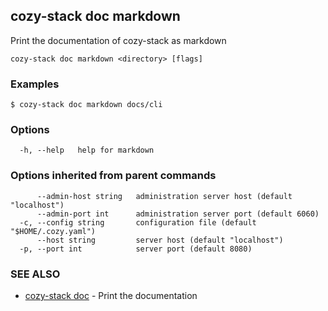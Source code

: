 ## cozy-stack doc markdown

Print the documentation of cozy-stack as markdown

```
cozy-stack doc markdown <directory> [flags]
```

### Examples

```
$ cozy-stack doc markdown docs/cli
```

### Options

```
  -h, --help   help for markdown
```

### Options inherited from parent commands

```
      --admin-host string   administration server host (default "localhost")
      --admin-port int      administration server port (default 6060)
  -c, --config string       configuration file (default "$HOME/.cozy.yaml")
      --host string         server host (default "localhost")
  -p, --port int            server port (default 8080)
```

### SEE ALSO

* [cozy-stack doc](cozy-stack_doc.md)	 - Print the documentation

